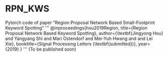 # RPN_KWS
Pytorch code of paper "Region Proposal Network Based Small-Footprint Keyword Spotting"
'''
@inproceedings{hou2019Region,
  title={Region Proposal Network Based Keyword Spotting},
  author={\textbf{Jingyong Hou} and Yangyang Shi and Mari Ostendorf and Mei-Yuh Hwang and and Lei Xie},
  booktitle={Signal Processing Letters (\textbf{submitted})},
  year={2019}
}
'''
(To be published soon)

